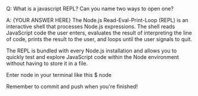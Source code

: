 Q: What is a javascript REPL? Can you name two ways to open one?

A: {YOUR ANSWER HERE}
The Node.js Read-Eval-Print-Loop (REPL) is an interactive shell that processes Node.js expressions. The shell reads JavaScript code the user enters, evaluates the result of interpreting the line of code, prints the result to the user, and loops until the user signals to quit.

The REPL is bundled with every Node.js installation and allows you to quickly test and explore JavaScript code within the Node environment without having to store it in a file.

Enter node in your terminal like this $ node

Remember to commit and push when you're finished!
